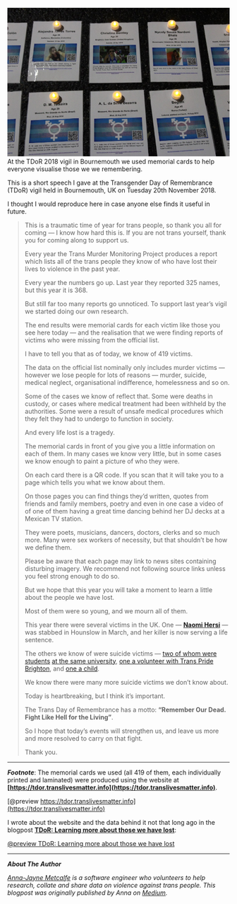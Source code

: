 ![TDoR 2018 Memorial cards](media/memorial_cards.jpg "TDoR 2018 Memorial cards")
  At the TDoR 2018 vigil in Bournemouth we used memorial cards to help everyone visualise those we we remembering.


This is a short speech I gave at the Transgender Day of Remembrance (TDoR) vigil held in Bournemouth, UK on Tuesday 20th November 2018.

I thought I would reproduce here in case anyone else finds it useful in future.

> This is a traumatic time of year for trans people, so thank you all for coming — I know how hard this is. If you are not trans yourself, thank you for coming along to support us.
>
> Every year the Trans Murder Monitoring Project produces a report which lists all of the trans people they know of who have lost their lives to violence in the past year.
>
> Every year the numbers go up. Last year they reported 325 names, but this year it is 368.
>
> But still far too many reports go unnoticed. To support last year’s vigil we started doing our own research.
>
> The end results were memorial cards for each victim like those you see here today — and the realisation that we were finding reports of victims who were missing from the official list.
>
> I have to tell you that as of today, we know of 419 victims.
>
> The data on the official list nominally only includes murder victims — however we lose people for lots of reasons — murder, suicide, medical neglect, organisational indifference, homelessness and so on.
>
> Some of the cases we know of reflect that. Some were deaths in custody, or cases where medical treatment had been withheld by the authorities. Some were a result of unsafe medical procedures which they felt they had to undergo to function in society.
>
> And every life lost is a tragedy.
>
> The memorial cards in front of you give you a little information on each of them. In many cases we know very little, but in some cases we know enough to paint a picture of who they were.
>
> On each card there is a QR code. If you scan that it will take you to a page which tells you what we know about them.
>
> On those pages you can find things they’d written, quotes from friends and family members, poetry and even in one case a video of of one of them having a great time dancing behind her DJ decks at a Mexican TV station.
>
> They were poets, musicians, dancers, doctors, clerks and so much more. Many were sex workers of necessity, but that shouldn’t be how we define them.
>
> Please be aware that each page may link to news sites containing disturbing imagery. We recommend not following source links unless you feel strong enough to do so.
>
> But we hope that this year you will take a moment to learn a little about the people we have lost.
>
> Most of them were so young, and we mourn all of them.
>
> This year there were several victims in the UK. One — **[Naomi Hersi](https://tdor.translivesmatter.info/reports/2018/03/18/naomi-hersi_hounslow-greater-london-united-kingdom_b3938714)** — was stabbed in Hounslow in March, and her killer is now serving a life sentence.
>
> The others we know of were suicide victims — [two of whom were students](https://tdor.translivesmatter.info/reports/2018/03/17/jacob-whelan_cardiff-wales-united-kingdom_3097f77d) [at the same university](https://tdor.translivesmatter.info/reports/2018/05/30/marty-dragonova_cardiff-wales-united-kingdom_37d2b9b3), [one a volunteer with Trans Pride Brighton](https://tdor.translivesmatter.info/reports/2018/04/23/christina-bentley_brighton-east-sussex-united-kingdom_f8763c8c), and [one a child](https://tdor.translivesmatter.info/reports/2018/09/22/name-unknown_united-kingdom_02351c73).
>
> We know there were many more suicide victims we don’t know about.
>
> Today is heartbreaking, but I think it’s important.
>
> The Trans Day of Remembrance has a motto: **“Remember Our Dead. Fight Like Hell for the Living”**.
>
> So I hope that today’s events will strengthen us, and leave us more and more resolved to carry on that fight.
>
> Thank you.

----


***Footnote***: The memorial cards we used (all 419 of them, each individually printed and laminated) were produced using the website at **[https://tdor.translivesmatter.info](https://tdor.translivesmatter.info)**.

[@preview https://tdor.translivesmatter.info](https://tdor.translivesmatter.info)


I wrote about the website and the data behind it not that long ago in the blogpost **[TDoR: Learning more about those we have lost](https://medium.com/@annajayne/tdor-learning-more-about-those-we-have-lost-8043146f402c)**:


[@preview TDoR: Learning more about those we have lost](https://medium.com/@annajayne/tdor-learning-more-about-those-we-have-lost-8043146f402c)

----


***About The Author***

*[Anna-Jayne Metcalfe](https://www.annasplace.me.uk/about) is a software engineer who volunteers to help research, collate and share data on violence against trans people. This blogpost was originally published by Anna on [Medium](https://annajayne.medium.com/a-short-speech-from-a-transgender-day-of-remembrance-vigil-a51b96e7972d).*
